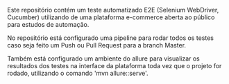 Este repositório contém um teste automatizado E2E (Selenium WebDriver, Cucumber) utilizando de uma plataforma e-commerce aberta ao público para estudos de automação.

No repositório está configurado uma pipeline para rodar todos os testes caso seja feito um Push ou Pull Request para a branch Master. 

Também está configurado um ambiente do allure para visualizar os resultados dos testes na interface da plataforma toda vez que o projeto for rodado, utilizando o comando 'mvn allure::serve'.
